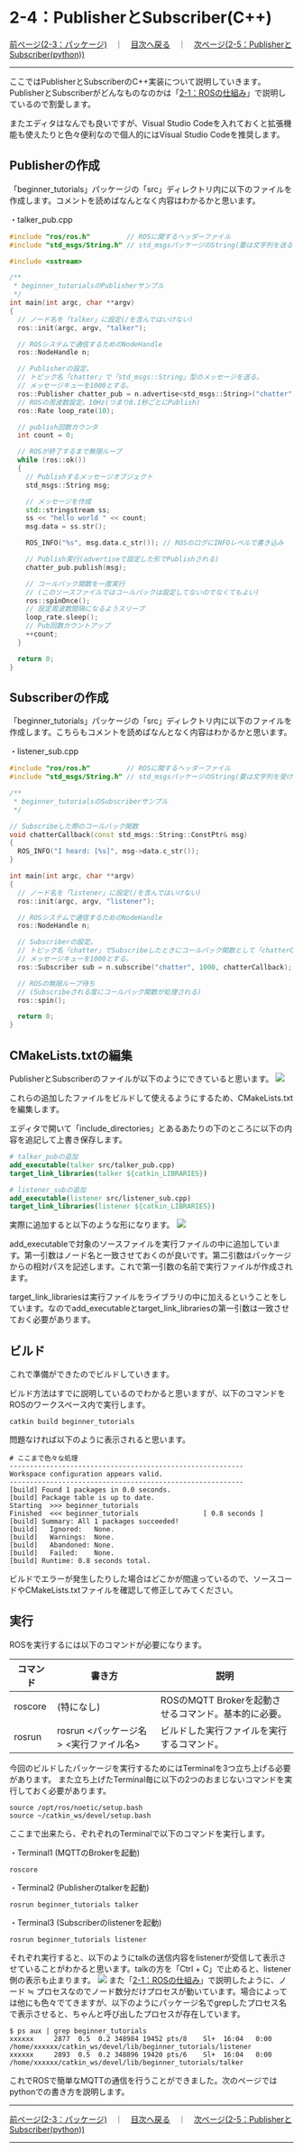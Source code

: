 # 2-4：PublisherとSubscriber(C++)

[前ページ(2-3：パッケージ)](./2-03.md)　｜　[目次へ戻る](../index.md)　｜　[次ページ(2-5：PublisherとSubscriber(python))](./2-05.md)
- - -
ここではPublisherとSubscriberのC++実装について説明していきます。
PublisherとSubscriberがどんなものなのかは「[2-1：ROSの仕組み](./2-01.md)」で説明しているので割愛します。

またエディタはなんでも良いですが、Visual Studio Codeを入れておくと拡張機能も使えたりと色々便利なので個人的にはVisual Studio Codeを推奨します。

## Publisherの作成
「beginner_tutorials」パッケージの「src」ディレクトリ内に以下のファイルを作成します。コメントを読めばなんとなく内容はわかるかと思います。

・talker_pub.cpp
~~~c++
#include "ros/ros.h"         // ROSに関するヘッダーファイル
#include "std_msgs/String.h" // std_msgsパッケージのString(要は文字列を送るという意味)

#include <sstream>

/**
 * beginner_tutorialsのPublisherサンプル
 */
int main(int argc, char **argv)
{
  // ノード名を「talker」に設定(/を含んではいけない)
  ros::init(argc, argv, "talker");

  // ROSシステムで通信するためのNodeHandle
  ros::NodeHandle n;

  // Publisherの設定。
  // トピック名「chatter」で「std_msgs::String」型のメッセージを送る。
  // メッセージキューを1000とする。
  ros::Publisher chatter_pub = n.advertise<std_msgs::String>("chatter", 1000);
  // ROSの周波数設定。10Hz(つまり0.1秒ごとにPublish)
  ros::Rate loop_rate(10);

  // publish回数カウンタ
  int count = 0;

  // ROSが終了するまで無限ループ
  while (ros::ok())
  {
    // Publishするメッセージオブジェクト
    std_msgs::String msg;

    // メッセージを作成
    std::stringstream ss;
    ss << "hello world " << count;
    msg.data = ss.str();

    ROS_INFO("%s", msg.data.c_str()); // ROSのログにINFOレベルで書き込み

    // Publish実行(advertiseで設定した形でPublishされる)
    chatter_pub.publish(msg);

    // コールバック関数を一度実行
    // (このソースファイルではコールバックは設定してないのでなくてもよい)
    ros::spinOnce();
    // 設定周波数間隔になるようスリープ
    loop_rate.sleep();
    // Pub回数カウントアップ
    ++count;
  }

  return 0;
}
~~~

## Subscriberの作成
「beginner_tutorials」パッケージの「src」ディレクトリ内に以下のファイルを作成します。こちらもコメントを読めばなんとなく内容はわかるかと思います。

・listener_sub.cpp
~~~c++
#include "ros/ros.h"         // ROSに関するヘッダーファイル
#include "std_msgs/String.h" // std_msgsパッケージのString(要は文字列を受け取るという意味)

/**
 * beginner_tutorialsのSubscriberサンプル
 */

// Subscribeした際のコールバック関数
void chatterCallback(const std_msgs::String::ConstPtr& msg)
{
  ROS_INFO("I heard: [%s]", msg->data.c_str());
}

int main(int argc, char **argv)
{
  // ノード名を「listener」に設定(/を含んではいけない)
  ros::init(argc, argv, "listener");

  // ROSシステムで通信するためのNodeHandle
  ros::NodeHandle n;

  // Subscriberの設定。
  // トピック名「chatter」でSubscribeしたときにコールバック関数として「chatterCallback」を実行。
  // メッセージキューを1000とする。
  ros::Subscriber sub = n.subscribe("chatter", 1000, chatterCallback);

  // ROSの無限ループ待ち
  // (Subscribeされる度にコールバック関数が処理される)
  ros::spin();

  return 0;
}
~~~

## CMakeLists.txtの編集
PublisherとSubscriberのファイルが以下のようにできていると思います。
<img src="./img/2-04-001.png">

これらの追加したファイルをビルドして使えるようにするため、CMakeLists.txtを編集します。

エディタで開いて「include_directories」とあるあたりの下のところに以下の内容を追記して上書き保存します。
~~~cmake
# talker_pubの追加
add_executable(talker src/talker_pub.cpp)
target_link_libraries(talker ${catkin_LIBRARIES})

# listener_subの追加
add_executable(listener src/listener_sub.cpp)
target_link_libraries(listener ${catkin_LIBRARIES})
~~~
実際に追加すると以下のような形になります。
<img src="./img/2-04-002.png">

add_executableで対象のソースファイルを実行ファイルの中に追加しています。第一引数はノード名と一致させておくのが良いです。第二引数はパッケージからの相対パスを記述します。これで第一引数の名前で実行ファイルが作成されます。

target_link_librariesは実行ファイルをライブラリの中に加えるということをしています。なのでadd_executableとtarget_link_librariesの第一引数は一致させておく必要があります。

## ビルド
これで準備ができたのでビルドしていきます。

ビルド方法はすでに説明しているのでわかると思いますが、以下のコマンドをROSのワークスペース内で実行します。
~~~shell
catkin build beginner_tutorials
~~~
問題なければ以下のように表示されると思います。
~~~shell
# ここまで色々な処理
----------------------------------------------------------
Workspace configuration appears valid.
----------------------------------------------------------
[build] Found 1 packages in 0.0 seconds.                                       
[build] Package table is up to date.                                           
Starting  >>> beginner_tutorials                                               
Finished  <<< beginner_tutorials                [ 0.8 seconds ]                
[build] Summary: All 1 packages succeeded!                                     
[build]   Ignored:   None.                                                     
[build]   Warnings:  None.                                                     
[build]   Abandoned: None.                                                     
[build]   Failed:    None.                                                     
[build] Runtime: 0.8 seconds total.   
~~~
ビルドでエラーが発生したりした場合はどこかが間違っているので、ソースコードやCMakeLists.txtファイルを確認して修正してみてください。

## 実行
ROSを実行するには以下のコマンドが必要になります。

|コマンド|書き方|説明|
|---|---|---|
|roscore|(特になし)|ROSのMQTT Brokerを起動させるコマンド。基本的に必要。|
|rosrun|rosrun <パッケージ名> <実行ファイル名>|ビルドした実行ファイルを実行するコマンド。|

今回のビルドしたパッケージを実行するためにはTerminalを3つ立ち上げる必要があります。
また立ち上げたTerminal毎に以下の2つのおまじないコマンドを実行しておく必要があります。

~~~shell
source /opt/ros/noetic/setup.bash
source ~/catkin_ws/devel/setup.bash
~~~

ここまで出来たら、ぞれぞれのTerminalで以下のコマンドを実行します。

・Terminal1 (MQTTのBrokerを起動)
~~~shell
roscore
~~~
・Terminal2 (Publisherのtalkerを起動)
~~~shell
rosrun beginner_tutorials talker
~~~
・Terminal3 (Subscriberのlistenerを起動)
~~~shell
rosrun beginner_tutorials listener
~~~

それぞれ実行すると、以下のようにtalkの送信内容をlistenerが受信して表示させていることがわかると思います。talkの方を「Ctrl + C」で止めると、listener側の表示も止まります。
<img src="./img/2-04-003.png">
また「[2-1：ROSの仕組み](./2-01.md)」で説明したように、ノード ≒ プロセスなのでノード数分だけプロセスが動いています。場合によっては他にも色々でてきますが、以下のようにパッケージ名でgrepしたプロセス名で表示させると、ちゃんと呼び出したプロセスが存在しています。
~~~shell
$ ps aux | grep beginner_tutorials
xxxxxx     2877  0.5  0.2 348984 19452 pts/8    Sl+  16:04   0:00 /home/xxxxxx/catkin_ws/devel/lib/beginner_tutorials/listener
xxxxxx     2893  0.5  0.2 348896 19420 pts/6    Sl+  16:04   0:00 /home/xxxxxx/catkin_ws/devel/lib/beginner_tutorials/talker
~~~

これでROSで簡単なMQTTの通信を行うことができました。次のページではpythonでの書き方を説明します。
- - -
[前ページ(2-3：パッケージ)](./2-03.md)　｜　[目次へ戻る](../index.md)　｜　[次ページ(2-5：PublisherとSubscriber(python))](./2-05.md)
- - -